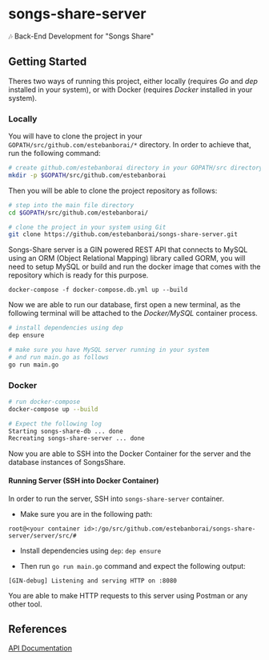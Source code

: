 # songs-share-server
🎶 Back-End Development for "Songs Share"

## Getting Started
Theres two ways of running this project, either locally (requires *Go* and *dep* installed in your system), or with Docker (requires *Docker* installed in your system).

### Locally
You will have to clone the project in your `GOPATH/src/github.com/estebanborai/*` directory.
In order to achieve that, run the following command:

```bash
# create github.com/estebanborai directory in your GOPATH/src directory
mkdir -p $GOPATH/src/github.com/estebanborai
```

Then you will be able to clone the project repository as follows:
```bash
# step into the main file directory
cd $GOPATH/src/github.com/estebanborai/

# clone the project in your system using Git
git clone https://github.com/estebanborai/songs-share-server.git
```

Songs-Share server is a GIN powered REST API that connects to MySQL using an ORM (Object Relational Mapping) library called GORM,
you will need to setup MySQL or build and run the docker image that comes with the repository which is ready for this purpose.

`docker-compose -f docker-compose.db.yml up --build`

Now we are able to run our database, first open a new terminal, as the following terminal will be attached to the *Docker/MySQL* container process.

```bash
# install dependencies using dep
dep ensure

# make sure you have MySQL server running in your system
# and run main.go as follows
go run main.go
```

### Docker

```bash
# run docker-compose
docker-compose up --build

# Expect the following log
Starting songs-share-db ... done
Recreating songs-share-server ... done
```

Now you are able to SSH into the Docker Container for the server and the database instances of SongsShare.

#### Running Server (SSH into Docker Container)

In order to run the server, SSH into `songs-share-server` container.
- Make sure you are in the following path:

`root@<your container id>:/go/src/github.com/estebanborai/songs-share-server/server/src/#`

- Install dependencies using `dep`:
`dep ensure`

- Then run `go run main.go` command and expect the following output:

`[GIN-debug] Listening and serving HTTP on :8080`

You are able to make HTTP requests to this server using Postman or any other tool.

## References
[API Documentation](https://github.com/estebanborai/songs-share-server/server/src/blob/master/docs/Api.md)
